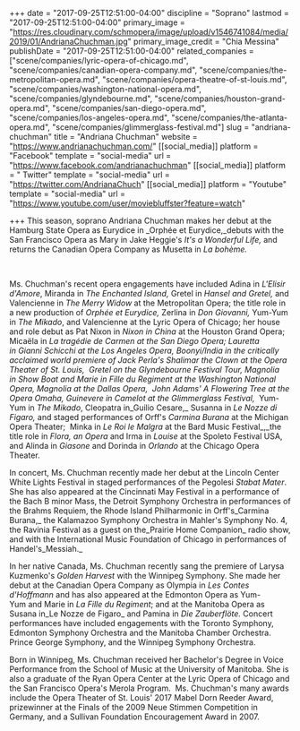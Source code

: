 +++
date = "2017-09-25T12:51:00-04:00"
discipline = "Soprano"
lastmod = "2017-09-25T12:51:00-04:00"
primary_image = "https://res.cloudinary.com/schmopera/image/upload/v1546741084/media/2019/01/AndrianaChuchman.jpg"
primary_image_credit = "Chia Messina"
publishDate = "2017-09-25T12:51:00-04:00"
related_companies = ["scene/companies/lyric-opera-of-chicago.md", "scene/companies/canadian-opera-company.md", "scene/companies/the-metropolitan-opera.md", "scene/companies/opera-theatre-of-st-louis.md", "scene/companies/washington-national-opera.md", "scene/companies/glyndebourne.md", "scene/companies/houston-grand-opera.md", "scene/companies/san-diego-opera.md", "scene/companies/los-angeles-opera.md", "scene/companies/the-atlanta-opera.md", "scene/companies/glimmerglass-festival.md"]
slug = "andriana-chuchman"
title = "Andriana Chuchman"
website = "https://www.andrianachuchman.com/"
[[social_media]]
platform = "Facebook"
template = "social-media"
url = "https://www.facebook.com/andrianachuchman"
[[social_media]]
platform = " Twitter"
template = "social-media"
url = "https://twitter.com/AndrianaChuch"
[[social_media]]
platform = "Youtube"
template = "social-media"
url = "https://www.youtube.com/user/moviebluffster?feature=watch"

+++
This season, soprano Andriana Chuchman makes her debut at the Hamburg State Opera as Eurydice in _Orphée et Eurydice,_debuts with the San Francisco Opera as Mary in Jake Heggie's _It's a Wonderful Life,_ and returns the Canadian Opera Company as Musetta in _La bohème._

​

Ms. Chuchman's recent opera engagements have included Adina in _L'Elisir d'Amore_, Miranda in _The Enchanted Island,_ Gretel in _Hansel and Gretel,_ and Valencienne in _The Merry Widow_ at the Metropolitan Opera; the title role in a new production of _Orphée et Eurydice,_ Zerlina in _Don Giovanni,_ Yum-Yum in _The Mikado_, and Valencienne at the Lyric Opera of Chicago; her house and role debut as Pat Nixon in _Nixon in China_ at the Houston Grand Opera;  Micaëla in _La tragédie de Carmen _at the San Diego Opera; Lauretta in _Gianni Schicchi_ at the Los Angeles Opera, Boonyi/India in the critically acclaimed world premiere of Jack Perla's _Shalimar the Clown_ at the Opera Theater of St. Louis,  Gretel on the Glyndebourne Festival Tour, Magnolia in _Show Boat_ and Marie in _Fille du Regiment_ at the Washington National Opera, Magnolia at the Dallas Opera,  John Adams' _A Flowering Tree_ at the Opera Omaha, Guinevere in _Camelot_ at the Glimmerglass Festival_,_  Yum-Yum in _The Mikado_, Cleopatra in_Guilio Cesare,_ Susanna in _Le Nozze di Figaro,_ and staged performances of Orff's _Carmina Burana_ at the Michigan Opera Theater;  Minka in _Le Roi le Malgra_ at the Bard Music Festival_,_the title role in _Flora, an Opera_ and Irma in _Louise_ at the Spoleto Festival USA, and Alinda in _Giasone_ and Dorinda in _Orlando_ at the Chicago Opera Theater. 

In concert, Ms. Chuchman recently made her debut at the Lincoln Center White Lights Festival in staged performances of the Pegolesi _Stabat Mater_. She has also appeared at the Cincinnati May Festival in a performance of the Bach B minor Mass, the Detroit Symphony Orchestra in performances of the Brahms Requiem, the Rhode Island Philharmonic in Orff's_Carmina Burana,_ the Kalamazoo Symphony Orchestra in Mahler's Symphony No. 4, the Ravinia Festival as a guest on the_Prairie Home Companion_ radio show, and with the International Music Foundation of Chicago in performances of Handel's_Messiah._

In her native Canada, Ms. Chuchman recently sang the premiere of Larysa Kuzmenko's _Golden Harvest_ with the Winnipeg Symphony. She made her debut at the Canadian Opera Company as Olympia in _Les Contes d'Hoffmann_ and has also appeared at the Edmonton Opera as Yum-Yum and Marie in _La Fille du Regiment_; and at the Manitoba Opera as Susana in_Le Nozze de Figaro_ and Pamina in _Die Zauberflöte._ Concert performances have included engagements with the Toronto Symphony, Edmonton Symphony Orchestra and the Manitoba Chamber Orchestra. Prince George Symphony, and the Winnipeg Symphony Orchestra.

Born in Winnipeg, Ms. Chuchman received her Bachelor's Degree in Voice Performance from the School of Music at the University of Manitoba. She is also a graduate of the Ryan Opera Center at the Lyric Opera of Chicago and the San Francisco Opera's Merola Program.  Ms. Chuchman's many awards include the Opera Theater of St. Louis' 2017 Mabel Dorn Reeder Award, prizewinner at the Finals of the 2009 Neue Stimmen Competition in Germany, and a Sullivan Foundation Encouragement Award in 2007.